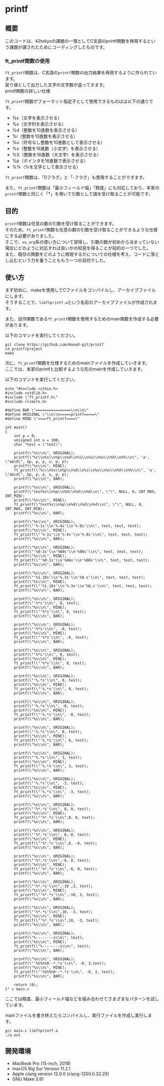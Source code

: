 # printf

## 概要
このコードは、42tokyoの課題の一環としてC言語のprintf関数を再現するという課題が課されたためにコーディングしたものです。  

### ft_printf関数の使用
`ft_printf`関数は、C言語の`printf`関数の出力結果を再現するように作られています。  
戻り値として出力した文字の文字数が返ってきます。  
printf関数の詳しい仕様

`ft_printf`関数がフォーマット指定子として使用できるものはは以下の通りです。  

- %c（文字を表示させる）
- %s（文字列を表示させる）
- %d（整数を10進数を表示させる）
- %i（整数を10進数を表示させる）
- %u（符号なし整数を10進数として表示させる）
- %x（整数を16進数（小文字）を表示させる）
- %X（整数を16進数（大文字）を表示させる）
- %p（ポインタを16進数で表示させる）
- %%（%を文字として表示させる）

`ft_printf`関数は、「0フラグ」と「-フラグ」も使用することができます。  

また、`ft_printf`関数は「最小フィールド幅」「精度」にも対応しており、本家の`printf`関数と同じく「\*」を用いて引数として値を受け取ることが可能です。  

## 目的
`printf`関数は任意の数の引数を受け取ることができます。  
そのため、`ft_printf`関数も任意の数の引数を受け取ることができるような仕様にする必要がありました。  
そこで、`va_arg`系の使い方について習得し、引数の数が初めから決まっていない場合にどのように対応すれば良いかの知見を得ることが目的の一つでした。  
また、既存の関数をどのように再現するかについての仕様を考え、コードに落とし込むという力を養うことももう一つの目的でした。  


## 使い方
まず初めに、makeを使用してCファイルをコンパイルし、アーカイブファイルにします。  
そうすることで、`libftprintf.a`という名前のアーカイブファイルが作成されます。  

また、自作関数である`ft_printf`関数を使用するためのmain関数を作成する必要があります。  

以下のコマンドを実行してください。  

```shell
git clone https://github.com/HaseU-git/printf
cd printf/project
make
```

次に、`ft_printf`関数を仕様するためのmainファイルを作成していきます。  
ここでは、本家のprintfと比較するような形のmainを作成していきます。  

以下のコマンドを実行してください。  

```shell
echo "#include <stdio.h>
#include <stdlib.h>
#include \"ft_printf.h\"
#include <limits.h>

#define BAR \"================\\n\\n\"
#define ORIGINAL \"\\n\\n=====printf=====\"
#define MINE \"====ft_printf====\"

int main()
{
	int p = 9;
	unsigned int u = 100;
	char *test = \"test\";

	printf(\"%s\\n\", ORIGINAL);
	printf(\"%c\\n%s\\n%p\\n%d\\n%i\\n%u\\n%x\\n%X\\n%%\\n\", 'a', \"abcd\", &p, p, p, u, p, p);
	printf(\"%s\\n\", MINE);
	ft_printf(\"%c\\n%s\\n%p\\n%d\\n%i\\n%u\\n%x\\n%X\\n%%\\n\", 'a', \"abcd\", &p, p, p, u, p, p);
	printf(\"%s\\n\", BAR);

	printf(\"%s\\n\", ORIGINAL);
	printf(\"test%s\\n%p\\n%d\\n%d\\n%d\\n\", \"\", NULL, 0, INT_MAX, INT_MIN);
	printf(\"%s\\n\", MINE);
	ft_printf(\"test%s\\n%p\\n%d\\n%d\\n%d\\n\", \"\", NULL, 0, INT_MAX, INT_MIN);
	printf(\"%s\\n\", BAR);

	printf(\"%s\\n\", ORIGINAL);
	printf(\"'%-1s'\\n'%-4s'\\n'%-8s'\\n\", test, test, test);
	printf(\"%s\\n\", MINE);
	ft_printf(\"'%-1s'\\n'%-4s'\\n'%-8s'\\n\", test, test, test);
	printf(\"%s\\n\", BAR);

	printf(\"%s\\n\", ORIGINAL);
	printf(\"'%0-1s'\\n'%04s'\\n'%08s'\\n\", test, test, test);
	printf(\"%s\\n\", MINE);
	ft_printf(\"'%0-1s'\\n'%04s'\\n'%08s'\\n\", test, test, test);
	printf(\"%s\\n\", BAR);

	printf(\"%s\\n\", ORIGINAL);
	printf(\"'%1.10s'\\n'%.3s'\\n'%8.s'\\n\", test, test, test);
	printf(\"%s\\n\", MINE);
	ft_printf(\"'%1.10s'\\n'%.3s'\\n'%8.s'\\n\", test, test, test);
	printf(\"%s\\n\", BAR);

	printf(\"%s\\n\", ORIGINAL);
	printf(\"'%*s'\\n\", 8, test);
	printf(\"%s\\n\", MINE);
	ft_printf(\"'%*s'\\n\", 8, test);
	printf(\"%s\\n\", BAR);

	printf(\"%s\\n\", ORIGINAL);
	printf(\"'%*s'\\n\", -8, test);
	printf(\"%s\\n\", MINE);
	ft_printf(\"'%*s'\\n\", -8, test);
	printf(\"%s\\n\", BAR);

	printf(\"%s\\n\", ORIGINAL);
	printf(\"'%*s'\\n\", 0, test);
	printf(\"%s\\n\", MINE);
	ft_printf(\"'%*s'\\n\", 0, test);
	printf(\"%s\\n\", BAR);

	printf(\"%s\\n\", ORIGINAL);
	printf(\"'%.*s'\\n\", 0, test);
	printf(\"%s\\n\", MINE);
	ft_printf(\"'%.*s'\\n\", 0, test);
	printf(\"%s\\n\", BAR);

	printf(\"%s\\n\", ORIGINAL);
	printf(\"'%.*s'\\n\", -8, test);
	printf(\"%s\\n\", MINE);
	ft_printf(\"'%.*s'\\n\", -8, test);
	printf(\"%s\\n\", BAR);

	printf(\"%s\\n\", ORIGINAL);
	printf(\"'%.*s'\\n\", 8, test);
	printf(\"%s\\n\", MINE);
	ft_printf(\"'%.*s'\\n\", 8, test);
	printf(\"%s\\n\", BAR);

	printf(\"%s\\n\", ORIGINAL);
	printf(\"'%.*s'\\n\", 3, test);
	printf(\"%s\\n\", MINE);
	ft_printf(\"'%.*s'\\n\", 3, test);
	printf(\"%s\\n\", BAR);

	printf(\"%s\\n\", ORIGINAL);
	printf(\"'%.*s'\\n\", -3, test);
	printf(\"%s\\n\", MINE);
	ft_printf(\"'%.*s'\\n\", -3, test);
	printf(\"%s\\n\", BAR);

	printf(\"%s\\n\", ORIGINAL);
	printf(\"'%*.*s'\\n\", 8, 0, test);
	printf(\"%s\\n\", MINE);
	ft_printf(\"'%*.*s'\\n\",8, 0, test);
	printf(\"%s\\n\", BAR);

	printf(\"%s\\n\", ORIGINAL);
	printf(\"'%*.*s'\\n\", 8,-8, test);
	printf(\"%s\\n\", MINE);
	ft_printf(\"'%*.*s'\\n\",8, -8, test);
	printf(\"%s\\n\", BAR);

	printf(\"%s\\n\", ORIGINAL);
	printf(\"'%*.*s'\\n\",-6, 8, test);
	printf(\"%s\\n\", MINE);
	ft_printf(\"'%*.*s'\\n\",-6, 8, test);
	printf(\"%s\\n\", BAR);

	printf(\"%s\\n\", ORIGINAL);
	printf(\"'%*.*s'\\n\",-10 ,3, test);
	printf(\"%s\\n\", MINE);
	ft_printf(\"'%*.*s'\\n\",-10, 3, test);
	printf(\"%s\\n\", BAR);

	printf(\"%s\\n\", ORIGINAL);
	printf(\"'%*.*s'\\n\",10, -3, test);
	printf(\"%s\\n\", MINE);
	ft_printf(\"'%*.*s'\\n\",10, -3, test);
	printf(\"%s\\n\", BAR);

	printf(\"%s\\n\", ORIGINAL);
	printf(\"%--------s\\n\", test);
	printf(\"%s\\n\", MINE);
	ft_printf(\"%--------s\\n\", test);
	printf(\"%s\\n\", BAR);

	printf(\"%s\\n\", ORIGINAL);
	printf(\"'%%%%%0--*.*s'\\n\", -8, 3,test);
	printf(\"%s\\n\", MINE);
	ft_printf(\"'%%%%%0--*.*s'\\n\", -8, 3, test);
	printf(\"%s\\n\", BAR);

	return (0);
}" > main.c
```

ここでは精度、最小フィールド幅などを組み合わせてさまざまなパターンを試しています。 

mainファイルを書き終えたらコンパイルし、実行ファイルを作成し実行します。  

```
gcc main.c libftprintf.a
./a.out
```

## 開発環境
- MacBook Pro (15-inch, 2018)
- macOS Big Sur Version 11.2.1
- Apple clang version 12.0.0 (clang-1200.0.32.29)
- GNU Make 3.81
